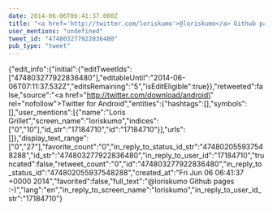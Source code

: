 ```yaml
---
date: 2014-06-06T06:41:37.000Z
title: "<a href='http://twitter.com/loriskumo'>@loriskumo</a> Github pages :-)″"
user_mentions: "undefined"
tweet_id: "474803277922836480"
pub_type: "tweet"
---
```

{"edit_info":{"initial":{"editTweetIds":["474803277922836480"],"editableUntil":"2014-06-06T07:11:37.532Z","editsRemaining":"5","isEditEligible":true}},"retweeted":false,"source":"<a href=\"http://twitter.com/download/android\" rel=\"nofollow\">Twitter for Android</a>","entities":{"hashtags":[],"symbols":[],"user_mentions":[{"name":"Loris Grillet","screen_name":"loriskumo","indices":["0","10"],"id_str":"17184710","id":"17184710"}],"urls":[]},"display_text_range":["0","27"],"favorite_count":"0","in_reply_to_status_id_str":"474802055937548288","id_str":"474803277922836480","in_reply_to_user_id":"17184710","truncated":false,"retweet_count":"0","id":"474803277922836480","in_reply_to_status_id":"474802055937548288","created_at":"Fri Jun 06 06:41:37 +0000 2014","favorited":false,"full_text":"@loriskumo Github pages :-)","lang":"en","in_reply_to_screen_name":"loriskumo","in_reply_to_user_id_str":"17184710"}
